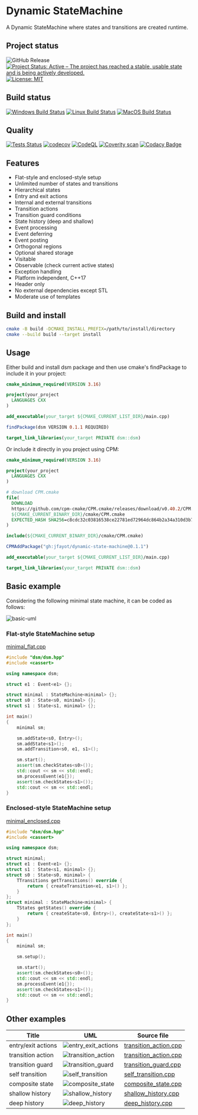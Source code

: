 # Dynamic StateMachine

A Dynamic StateMachine where states and transitions are created runtime.

## Project status

![GitHub Release](https://img.shields.io/github/v/release/jfayot/dynamic-state-machine)
[![Project Status: Active – The project has reached a stable, usable state and is being actively developed.](https://www.repostatus.org/badges/latest/active.svg)](https://www.repostatus.org/#active)
[![License: MIT](https://img.shields.io/badge/License-MIT-yellow.svg)](https://github.com/jfayot/dynamic-state-machine/blob/main/LICENSE)

## Build status

[![Windows Build Status](https://github.com/jfayot/dynamic-state-machine/actions/workflows/windows.yml/badge.svg)](https://github.com/jfayot/dynamic-state-machine/actions/workflows/windows.yml)
[![Linux Build Status](https://github.com/jfayot/dynamic-state-machine/actions/workflows/linux.yml/badge.svg)](https://github.com/jfayot/dynamic-state-machine/actions/workflows/linux.yml)
[![MacOS Build Status](https://github.com/jfayot/dynamic-state-machine/actions/workflows/macos.yml/badge.svg)](https://github.com/jfayot/dynamic-state-machine/actions/workflows/macos.yml)

## Quality

[![Tests Status](https://github.com/jfayot/dynamic-state-machine/actions/workflows/tests.yml/badge.svg)](https://github.com/jfayot/dynamic-state-machine/actions/workflows/tests.yml)
[![codecov](https://codecov.io/gh/jfayot/dynamic-state-machine/branch/main/graph/badge.svg)](https://codecov.io/gh/jfayot/dynamic-state-machine)
[![CodeQL](https://github.com/jfayot/dynamic-state-machine/actions/workflows/codeql-analysis.yml/badge.svg)](https://github.com/jfayot/dynamic-state-machine/actions/workflows/codeql-analysis.yml)
[![Coverity scan](https://scan.coverity.com/projects/25247/badge.svg)](https://scan.coverity.com/projects/dsm)
[![Codacy Badge](https://app.codacy.com/project/badge/Grade/94a50b94b2f34494bd7c12426ad3fc88)](https://www.codacy.com/gh/jfayot/dynamic-state-machine/dashboard?utm_source=github.com&amp;utm_medium=referral&amp;utm_content=jfayot/dynamic-state-machine&amp;utm_campaign=Badge_Grade)

## Features

* Flat-style and enclosed-style setup
* Unlimited number of states and transitions
* Hierarchical states
* Entry and exit actions
* Internal and external transitions
* Transition actions
* Transition guard conditions
* State history (deep and shallow)
* Event processing
* Event deferring
* Event posting
* Orthogonal regions
* Optional shared storage
* Visitable
* Observable (check current active states)
* Exception handling
* Platform independent, C++17
* Header only
* No external dependencies except STL
* Moderate use of templates

## Build and install

```bash
cmake -B build -DCMAKE_INSTALL_PREFIX=/path/to/install/directory
cmake --build build --target install
```

## Usage

Either build and install dsm package and then use cmake's findPackage to include it in your project:

```cmake
cmake_minimum_required(VERSION 3.16)

project(your_project
  LANGUAGES CXX
)

add_executable(your_target ${CMAKE_CURRENT_LIST_DIR}/main.cpp)

findPackage(dsm VERSION 0.1.1 REQUIRED)

target_link_libraries(your_target PRIVATE dsm::dsm)
```

Or include it directly in you project using CPM:

```cmake
cmake_minimum_required(VERSION 3.16)

project(your_project
  LANGUAGES CXX
)

# download CPM.cmake
file(
  DOWNLOAD
  https://github.com/cpm-cmake/CPM.cmake/releases/download/v0.40.2/CPM.cmake
  ${CMAKE_CURRENT_BINARY_DIR}/cmake/CPM.cmake
  EXPECTED_HASH SHA256=c8cdc32c03816538ce22781ed72964dc864b2a34a310d3b7104812a5ca2d835d
)

include(${CMAKE_CURRENT_BINARY_DIR}/cmake/CPM.cmake)

CPMAddPackage("gh:jfayot/dynamic-state-machine@0.1.1")

add_executable(your_target ${CMAKE_CURRENT_LIST_DIR}/main.cpp)

target_link_libraries(your_target PRIVATE dsm::dsm)
```

## Basic example

Considering the following minimal state machine, it can be coded as follows:

![basic-uml](http://www.plantuml.com/plantuml/proxy?cache=no&src=https://raw.githubusercontent.com/jfayot/dynamic-state-machine/master/resources/basic.puml)

### Flat-style StateMachine setup

[minimal_flat.cpp](./examples/minimal_flat.cpp)

```c++
#include "dsm/dsm.hpp"
#include <cassert>

using namespace dsm;

struct e1 : Event<e1> {};

struct minimal : StateMachine<minimal> {};
struct s0 : State<s0, minimal> {};
struct s1 : State<s1, minimal> {};

int main()
{
    minimal sm;

    sm.addState<s0, Entry>();
    sm.addState<s1>();
    sm.addTransition<s0, e1, s1>();

    sm.start();
    assert(sm.checkStates<s0>());
    std::cout << sm << std::endl;
    sm.processEvent(e1{});
    assert(sm.checkStates<s1>());
    std::cout << sm << std::endl;
}
```

### Enclosed-style StateMachine setup

[minimal_enclosed.cpp](./examples/minimal_enclosed.cpp)

```c++
#include "dsm/dsm.hpp"
#include <cassert>

using namespace dsm;

struct minimal;
struct e1 : Event<e1> {};
struct s1 : State<s1, minimal> {};
struct s0 : State<s0, minimal> {
    TTransitions getTransitions() override {
        return { createTransition<e1, s1>() };
    }
};
struct minimal : StateMachine<minimal> {
    TStates getStates() override {
        return { createState<s0, Entry>(), createState<s1>() };
    }
};

int main()
{
    minimal sm;

    sm.setup();

    sm.start();
    assert(sm.checkStates<s0>());
    std::cout << sm << std::endl;
    sm.processEvent(e1{});
    assert(sm.checkStates<s1>());
    std::cout << sm << std::endl;
}
```

## Other examples

| Title              | UML | Source file |
| ------------------ | --- | ----------- |
| entry/exit actions | ![entry_exit_actions](http://www.plantuml.com/plantuml/proxy?cache=no&src=https://raw.githubusercontent.com/jfayot/dynamic-state-machine/master/resources/entry_exit_actions.puml) | [transition_action.cpp](./examples/transition_action.cpp) |
| transition action  | ![transition_action](http://www.plantuml.com/plantuml/proxy?cache=no&src=https://raw.githubusercontent.com/jfayot/dynamic-state-machine/master/resources/transition_action.puml) | [transition_action.cpp](./examples/transition_action.cpp) |
| transition guard   | ![transition_guard](http://www.plantuml.com/plantuml/proxy?cache=no&src=https://raw.githubusercontent.com/jfayot/dynamic-state-machine/master/resources/transition_guard.puml) | [transition_guard.cpp](./examples/transition_guard.cpp) |
| self transition    | ![self_transition](http://www.plantuml.com/plantuml/proxy?cache=no&src=https://raw.githubusercontent.com/jfayot/dynamic-state-machine/master/resources/self_transition.puml) | [self_transition.cpp](./examples/self_transition.cpp) |
| composite state    | ![composite_state](http://www.plantuml.com/plantuml/proxy?cache=no&src=https://raw.githubusercontent.com/jfayot/dynamic-state-machine/master/resources/composite_state.puml) | [composite_state.cpp](./examples/composite_state.cpp) |
| shallow history    | ![shallow_history](http://www.plantuml.com/plantuml/proxy?cache=no&src=https://raw.githubusercontent.com/jfayot/dynamic-state-machine/master/resources/shallow_history.puml) | [shallow_history.cpp](./examples/shallow_history.cpp) |
| deep history    | ![deep_history](http://www.plantuml.com/plantuml/proxy?cache=no&src=https://raw.githubusercontent.com/jfayot/dynamic-state-machine/master/resources/deep_history.puml) | [deep_history.cpp](./examples/deep_history.cpp) |
